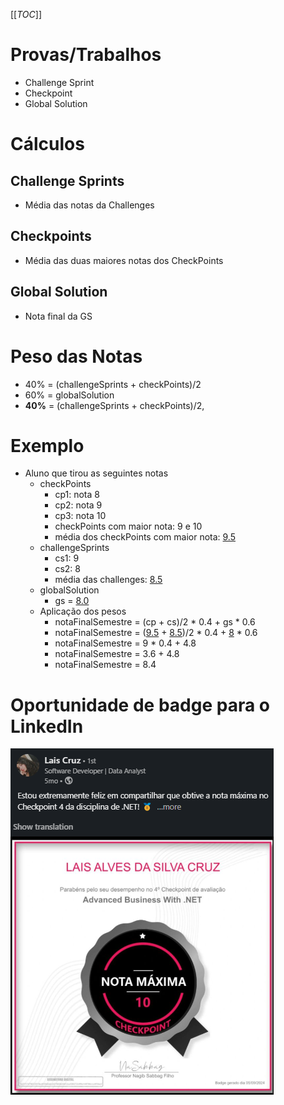 [[_TOC_]]

# Provas/Trabalhos
- Challenge Sprint
- Checkpoint
- Global Solution

# Cálculos
## Challenge Sprints
- Média das notas da Challenges
## Checkpoints
- Média das duas maiores notas dos CheckPoints
## Global Solution
- Nota final da GS

# Peso das Notas
- 40% = (challengeSprints + checkPoints)/2
- 60% = globalSolution
- **40%** = (challengeSprints + checkPoints)/2,

# Exemplo
- Aluno que tirou as seguintes notas
  - checkPoints
    - cp1: nota 8
    - cp2: nota 9
    - cp3: nota 10
    - checkPoints com maior nota: 9 e 10
    - média dos checkPoints com maior nota: [9.5]()
  - challengeSprints
    - cs1: 9
    - cs2: 8
    - média das challenges: [8.5]()
  - globalSolution
    - gs = [8.0]()
  - Aplicação dos pesos
    - notaFinalSemestre = (cp + cs)/2 * 0.4 + gs * 0.6
    - notaFinalSemestre = ([9.5]() + [8.5]())/2 * 0.4 + [8]() * 0.6
    - notaFinalSemestre = 9 * 0.4 + 4.8
    - notaFinalSemestre = 3.6 + 4.8
    - notaFinalSemestre = 8.4

# Oportunidade de badge para o LinkedIn

![image.png](/.attachments/image-0d7ce56c-7f9d-410a-9fd8-699a43fac0c2.png)